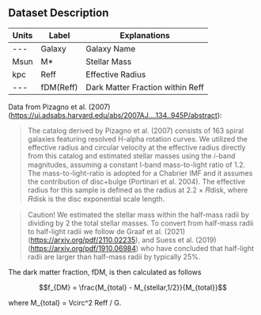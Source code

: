 ## Dataset Description


| Units | Label         | Explanations                       |
|-------|---------------|------------------------------------|
| ---   | Galaxy        | Galaxy Name                        |
| Msun  | M*            | Stellar Mass                       |
| kpc   | Reff          | Effective Radius                   |
| ---   | fDM(Reff)     | Dark Matter Fraction within Reff   |



Data from Pizagno et al. (2007) (https://ui.adsabs.harvard.edu/abs/2007AJ....134..945P/abstract):

> The catalog derived by Pizagno et al. (2007) consists of 163 spiral galaxies featuring resolved H-alpha rotation curves. We utilized the 
effective radius and circular velocity at the effective radius directly from this catalog and estimated stellar masses using the 𝑖-band
magnitudes, assuming a constant I-band mass-to-light ratio of 1.2. The mass-to-light-ratio is adopted for a Chabrier IMF and it assumes the 
contribution of disc+bulge (Portinari et al. 2004). The effective radius for this sample is defined as the radius at 2.2 × 𝑅disk, where 𝑅disk 
is the disc exponential scale length.


> Caution! We estimated the stellar mass within the half-mass radii by dividing by 2 the total stellar masses. To
convert from half-mass radii to half-light radii we follow de Graaf et al. (2021) (https://arxiv.org/pdf/2110.02235), 
and Suess et al. (2019) (https://arxiv.org/pdf/1910.06984) who have concluded that half-light radii are larger than
half-mass radii by typically 25%. 


The dark matter fraction, fDM, is then calculated as follows

$$f_{DM} = \frac{M_{total} - M_{stellar,1/2}}{M_{total}}$$

where M_{total} = Vcirc^2 Reff / G.
